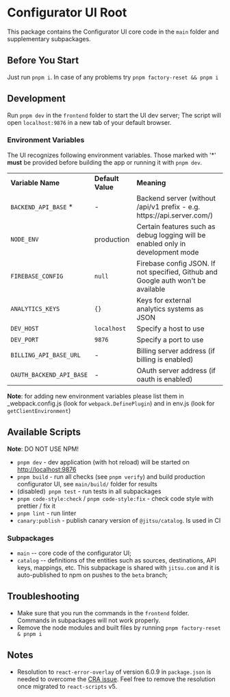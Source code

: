 # Configurator UI Root

This package contains the Configurator UI core code in the `main` folder and supplementary subpackages.

## Before You Start

Just run `pnpm i`. In case of any problems try `pnpm factory-reset && pnpm i`

## Development

Run `pnpm dev` in the `frontend` folder to start the UI dev server; The script will open `localhost:9876` in a new tab of your default browser.

### Environment Variables

The UI recognizes following environment variables. Those marked with '\*' **must** be provided
before building the app or running it with `pnpm dev`.

<table>
    <tr>
        <td><b>Variable Name</b></td>
        <td><b>Default Value</b></td>
        <td><b>Meaning</b></td>
    </tr>
    <tr>
        <td><code>BACKEND_API_BASE</code> *</td>
        <td>-</td>
        <td>Backend server (without /api/v1 prefix - e.g. https://api.server.com/)</td>
    </tr>
    <tr>
        <td><code>NODE_ENV</code></td>
        <td>production</td>
        <td>Certain features such as debug logging will be enabled only in development mode</td>
    </tr>
    <tr> 
        <td><code>FIREBASE_CONFIG</code></td>
        <td><code>null</code></td>
        <td>Firebase config JSON. If not specified, Github and Google auth won't be available</td>
    </tr>
    <tr>
        <td><code>ANALYTICS_KEYS</code></td>
        <td><code>{}</code></td>
        <td>Keys for external analytics systems as  JSON</td>
    </tr>
    <tr>
        <td><code>DEV_HOST</code></td>
        <td><code>localhost</code></td>
        <td>Specify a host to use</td>
    </tr>
    <tr>
        <td><code>DEV_PORT</code></td>
        <td><code>9876</code></td>
        <td>Specify a port to use</td>
    </tr>
    <tr>
        <td><code>BILLING_API_BASE_URL</code></td>
        <td>-</td>
        <td>Billing server address (if billing is enabled)</td>
    </tr>
    <tr>
        <td><code>OAUTH_BACKEND_API_BASE</code></td>
        <td>-</td>
        <td>OAuth server address (if oauth is enabled)</td>
    </tr>
</table>

**Note**: for adding new environment variables please list them in \_webpack.config.js
(look for `webpack.DefinePlugin`) and in env.js (look for `getClientEnvironment`)

## Available Scripts

**Note**: DO NOT USE NPM!

- `pnpm dev` - dev application (with hot reload) will be started on [http://localhost:9876](http://localhost:9876)
- `pnpm build` - run all checks (see `pnpm verify`) and build production configurator UI, see `main/build/` folder for results
- (disabled)` pnpm test` - run tests in all subpackages
- `pnpm code-style:check` / `pnpm code-style:fix` - check code style with prettier / fix it
- `pnpm lint` - run linter
- `canary:publish` - publish canary version of `@jitsu/catalog`. Is used in CI

### Subpackages

- `main` -- core code of the configurator UI;
- `catalog` -- definitions of the entities such as sources, destinations, API keys, mappings, etc. This subpackage is shared with `jitsu.com` and it is auto-published to npm on pushes to the `beta` branch;

## Troubleshooting

- Make sure that you run the commands in the `frontend` folder. Commands in subpackages will not work properly.
- Remove the node modules and built files by running `pnpm factory-reset & pnpm i`

## Notes

- Resolution to `react-error-overlay` of version 6.0.9 in `package.json` is needed to overcome the [CRA issue](https://github.com/facebook/create-react-app/issues/11771#issuecomment-995904234). Feel free to remove the resolution once migrated to `react-scripts` v5.